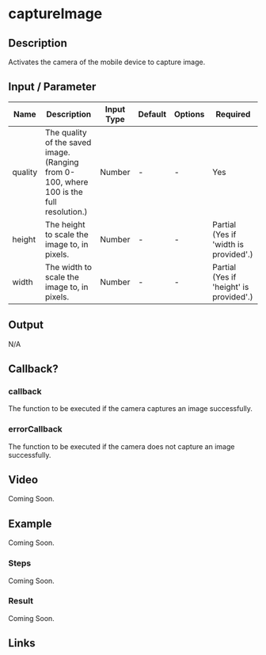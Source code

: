 # captureImage

## Description

Activates the camera of the mobile device to capture image.

## Input / Parameter

| Name | Description | Input Type | Default | Options | Required |
| ------ | ------ | ------ | ------ | ------ | ------ |
| quality | The quality of the saved image. (Ranging from 0-100, where 100 is the full resolution.) | Number | - | - | Yes |
| height | The height to scale the image to, in pixels. | Number | - | - | Partial (Yes if 'width is provided'.) |
| width | The width to scale the image to, in pixels. | Number | - | - | Partial (Yes if 'height' is provided'.) |

## Output

N/A

## Callback?

### callback

The function to be executed if the camera captures an image successfully.

### errorCallback

The function to be executed if the camera does not capture an image successfully.

## Video

Coming Soon.

<!-- Format: [![Video]({image-path}?raw=true)]({url-link}) -->

## Example

Coming Soon.

<!-- Share a scenario, like a user requirements. -->

### Steps

Coming Soon.

<!-- Show the steps and share some screenshots.

1. .....

Format: ![]({image-path}?raw=true) -->

### Result

Coming Soon.

<!-- Explain the output.

Format: ![]({image-path}?raw=true) -->

## Links